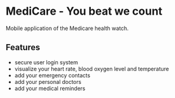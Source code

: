 # MediCare - You beat we count

Mobile application of the Medicare health watch.

## Features

- secure user login system
- visualize your heart rate, blood oxygen level and temperature
- add your emergency contacts
- add your personal doctors
- add your medical reminders